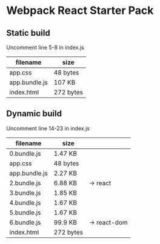 # Webpack React Starter Pack

## Static build
Uncomment line 5-8 in index.js

|filename|size|
|--------|----|
|app.css |48 bytes|
|app.bundle.js|107 KB|
|index.html|272 bytes|

## Dynamic build
Uncomment line 14-23 in index.js

|filename|size||
|--------|----|-------|
|0.bundle.js |1.47 KB||
|app.css |48 bytes||
|app.bundle.js|2.27 KB||
|2.bundle.js|6.88 KB|-> react|
|3.bundle.js|1.85 KB||
|4.bundle.js|1.67 KB||
|5.bundle.js|1.67 KB||
|6.bundle.js|99.9 KB| -> react-dom|
|index.html|272 bytes||